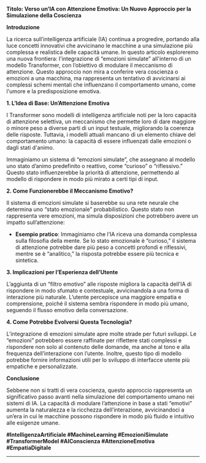 **Titolo: Verso un’IA con Attenzione Emotiva: Un Nuovo Approccio per la Simulazione della Coscienza**

**Introduzione**

La ricerca sull’intelligenza artificiale (IA) continua a progredire, portando alla luce concetti innovativi che avvicinano le macchine a una simulazione più complessa e realistica delle capacità umane. In questo articolo esploreremo una nuova frontiera: l'integrazione di “emozioni simulate” all'interno di un modello Transformer, con l’obiettivo di modulare il meccanismo di attenzione. Questo approccio non mira a conferire vera coscienza o emozioni a una macchina, ma rappresenta un tentativo di avvicinarsi ai complessi schemi mentali che influenzano il comportamento umano, come l'umore e la predisposizione emotiva.

**1. L’Idea di Base: Un’Attenzione Emotiva**

I Transformer sono modelli di intelligenza artificiale noti per la loro capacità di attenzione selettiva, un meccanismo che permette loro di dare maggiore o minore peso a diverse parti di un input testuale, migliorando la coerenza delle risposte. Tuttavia, i modelli attuali mancano di un elemento chiave del comportamento umano: la capacità di essere influenzati dalle emozioni o dagli stati d'animo.

Immaginiamo un sistema di “emozioni simulate”, che assegnano al modello uno stato d’animo predefinito o reattivo, come “curioso” o “riflessivo.” Questo stato influenzerebbe la priorità di attenzione, permettendo al modello di rispondere in modo più mirato a certi tipi di input.

**2. Come Funzionerebbe il Meccanismo Emotivo?**

Il sistema di emozioni simulate si baserebbe su una rete neurale che determina uno “stato emozionale” probabilistico. Questo stato non rappresenta vere emozioni, ma simula disposizioni che potrebbero avere un impatto sull’attenzione:

- **Esempio pratico**: Immaginiamo che l’IA riceva una domanda complessa sulla filosofia della mente. Se lo stato emozionale è “curioso,” il sistema di attenzione potrebbe dare più peso a concetti profondi e riflessivi, mentre se è “analitico,” la risposta potrebbe essere più tecnica e sintetica.

**3. Implicazioni per l’Esperienza dell’Utente**

L’aggiunta di un “filtro emotivo” alle risposte migliora la capacità dell’IA di rispondere in modo sfumato e contestuale, avvicinandola a una forma di interazione più naturale. L’utente percepisce una maggiore empatia e comprensione, poiché il sistema sembra rispondere in modo più umano, seguendo il flusso emotivo della conversazione.

**4. Come Potrebbe Evolversi Questa Tecnologia?**

L’integrazione di emozioni simulate apre molte strade per futuri sviluppi. Le “emozioni” potrebbero essere raffinate per riflettere stati complessi e rispondere non solo al contenuto delle domande, ma anche al tono e alla frequenza dell’interazione con l’utente. Inoltre, questo tipo di modello potrebbe fornire informazioni utili per lo sviluppo di interfacce utente più empatiche e personalizzate.

**Conclusione**

Sebbene non si tratti di vera coscienza, questo approccio rappresenta un significativo passo avanti nella simulazione del comportamento umano nei sistemi di IA. La capacità di modulare l’attenzione in base a stati “emotivi” aumenta la naturalezza e la ricchezza dell’interazione, avvicinandoci a un’era in cui le macchine possono rispondere in modo più fluido e intuitivo alle esigenze umane.

**#IntelligenzaArtificiale #MachineLearning #EmozioniSimulate #TransformerModel #AIConscienza #AttenzioneEmotiva #EmpatiaDigitale**

---


